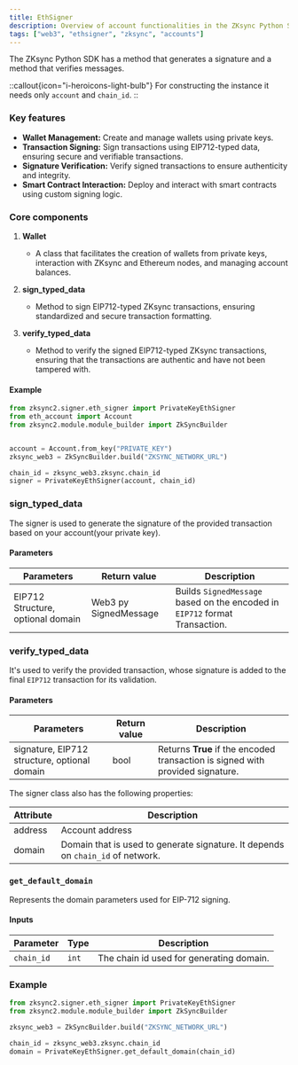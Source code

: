```yaml
---
title: EthSigner
description: Overview of account functionalities in the ZKsync Python SDK.
tags: ["web3", "ethsigner", "zksync", "accounts"]
---
```


The ZKsync Python SDK has a method that generates a signature and a method that verifies messages.

::callout{icon="i-heroicons-light-bulb"}
For constructing the instance it needs only `account` and `chain_id`.
::

### Key features

- **Wallet Management:** Create and manage wallets using private keys.
- **Transaction Signing:** Sign transactions using EIP712-typed data, ensuring secure and verifiable transactions.
- **Signature Verification:** Verify signed transactions to ensure authenticity and integrity.
- **Smart Contract Interaction:** Deploy and interact with smart contracts using custom signing logic.

### Core components

1. **Wallet**
   - A class that facilitates the creation of wallets from private keys, interaction with ZKsync and Ethereum nodes,
   and managing account balances.

2. **sign_typed_data**
   - Method to sign EIP712-typed ZKsync transactions, ensuring standardized and secure transaction formatting.

3. **verify_typed_data**
   - Method to verify the signed EIP712-typed ZKsync transactions, ensuring that the transactions are authentic and
   have not been tampered with.

#### Example

```python
from zksync2.signer.eth_signer import PrivateKeyEthSigner
from eth_account import Account
from zksync2.module.module_builder import ZkSyncBuilder


account = Account.from_key("PRIVATE_KEY")
zksync_web3 = ZkSyncBuilder.build("ZKSYNC_NETWORK_URL")

chain_id = zksync_web3.zksync.chain_id
signer = PrivateKeyEthSigner(account, chain_id)

```

### sign_typed_data

The signer is used to generate the signature of the provided transaction based on your account(your private key).

#### Parameters

| Parameters                        | Return value          | Description                                                                 |
| --------------------------------- | --------------------- | --------------------------------------------------------------------------- |
| EIP712 Structure, optional domain | Web3 py SignedMessage | Builds `SignedMessage` based on the encoded in `EIP712` format Transaction. |

### verify_typed_data

It's used to verify the provided transaction, whose signature is added to the final `EIP712` transaction for its validation.

#### Parameters

| Parameters                                   | Return value | Description                                                                    |
| -------------------------------------------- | ------------ | ------------------------------------------------------------------------------ |
| signature, EIP712 structure, optional domain | bool         | Returns **True** if the encoded transaction is signed with provided signature. |

The signer class also has the following properties:

| Attribute | Description                                                                     |
| --------- | ------------------------------------------------------------------------------- |
| address   | Account address                                                                 |
| domain    | Domain that is used to generate signature. It depends on `chain_id` of network. |

### `get_default_domain`

Represents the domain parameters used for EIP-712 signing.

#### Inputs

| Parameter  | Type  | Description                              |
|------------|-------|------------------------------------------|
| `chain_id` | `int` | The chain id used for generating domain. |

### Example

```python
from zksync2.signer.eth_signer import PrivateKeyEthSigner
from zksync2.module.module_builder import ZkSyncBuilder

zksync_web3 = ZkSyncBuilder.build("ZKSYNC_NETWORK_URL")

chain_id = zksync_web3.zksync.chain_id
domain = PrivateKeyEthSigner.get_default_domain(chain_id)
```
